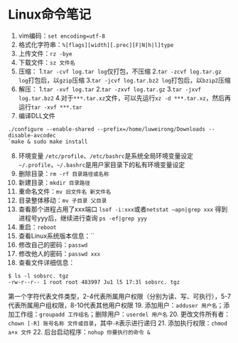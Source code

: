 # Linux命令笔记

1. vim编码：`set encoding=utf-8`
2. 格式化字符串：`%[flags][width][.prec][F|N|h|l]type`
3. 上传文件：`rz -bye`
4. 下载文件：`sz 文件名`
5. 压缩：
1.`tar -cvf log.tar log`仅打包，不压缩
2.`tar -zcvf log.tar.gz log`打包后，以`gzip`压缩
3.`tar -jcvf log.tar.bz2 log`打包后，以`bzip2`压缩 
6. 解压：
1.`tar -xvf log.tar`
2.`tar -zxvf log.tar.gz`
3.`tar -jxvf log.tar.bz2`
4.对于`***.tar.xz`文件，可以先运行`xz -d ***.tar.xz`，然后再运行`tar -xvf ***.tar`
7. 编译DLL文件
```
./configure --enable-shared --prefix=/home/luweirong/Downloads --disable-avcodec
`make & sudo make install
```
8. 环境变量
`/etc/profile`、`/etc/bashrc`是系统全局环境变量设定
`~/.profile`，`~/.bashrc`是用户家目录下的私有环境变量设定
9. 删除目录：`rm -rf 目录路径或名称`
10. 新建目录：`mkdir 目录路径`
11. 重命名文件：`mv 旧文件名 新文件名`
12. 目录整体移动：`mv 子目录 父目录`
13. 查看那个进程占用了xxx端口
`lsof -i:xxx`或者`netstat –apn|grep xxx`
得到进程号yyy后，继续进行查询
`ps -ef|grep yyy`
14. 重启：`reboot`
15. 查看Linux系统版本信息：``
16. 修改自己的密码：`passwd`
17. 修改他人的密码：`passwd xxx`
18. 查看文件详细信息：
```
$ ls -l sobsrc. tgz
-rw-r--r-- 1 root root 483997 Ju1 l5 17:3l sobsrc. tgz
```
第一个字符代表文件类型，2-4代表所属用户权限（分别为读、写、可执行），5-7代表所属用户组权限，8-10代表其他用户权限
19. 添加用户：`adduser 用户名`；添加工作组：`groupadd 工作组名`；删除用户：`userdel 用户名`
20. 更改文件所有者：`chown [-R] 账号名称 文件或目录`，其中`-R`表示进行递归
21. 添加执行权限：`chmod a+x 文件`
22. 后台启动程序：`nohup 你要执行的命令 &`